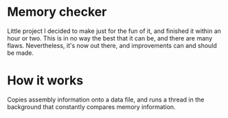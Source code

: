 # Memory checker
Little project I decided to make just for the fun of it, and finished it within an hour or two. 
This is in no way the best that it can be, and there are many flaws. Nevertheless, it's now out there, and improvements can and should be made.

# How it works
Copies assembly information onto a data file, and runs a thread in the background that constantly compares memory information.
